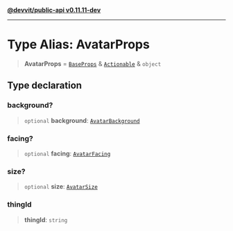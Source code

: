 [**@devvit/public-api v0.11.11-dev**](../../../../../../README.md)

---

# Type Alias: AvatarProps

> **AvatarProps** = [`BaseProps`](BaseProps.md) & [`Actionable`](Actionable.md) & `object`

## Type declaration

### background?

> `optional` **background**: [`AvatarBackground`](AvatarBackground.md)

### facing?

> `optional` **facing**: [`AvatarFacing`](AvatarFacing.md)

### size?

> `optional` **size**: [`AvatarSize`](AvatarSize.md)

### thingId

> **thingId**: `string`
